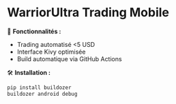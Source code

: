 # WarriorUltra Trading Mobile

📌 **Fonctionnalités :**
- Trading automatisé <5 USD
- Interface Kivy optimisée
- Build automatique via GitHub Actions

🛠 **Installation :**
```bash
pip install buildozer
buildozer android debug
